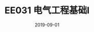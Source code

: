 ---
title: "EE031 电气工程基础I"
collection: teaching
type: "本科生课程"
period: "64学时"
semester: "2019年秋季学期, 评教成绩：B"
permalink: /teaching/2019-fall-EE031
venue: "上海交通大学, 电子信息与电气工程学院电气工程系"
date: 2019-09-01
location: "上海, 中国"
---